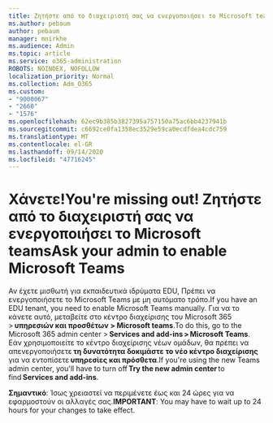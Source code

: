 ```yaml
---
title: Ζητήστε από το διαχειριστή σας να ενεργοποιήσει το Microsoft teams
ms.author: pebaum
author: pebaum
manager: mnirkhe
ms.audience: Admin
ms.topic: article
ms.service: o365-administration
ROBOTS: NOINDEX, NOFOLLOW
localization_priority: Normal
ms.collection: Adm_O365
ms.custom:
- "9000067"
- "2660"
- "1576"
ms.openlocfilehash: 62ec9b385b3827395a757150a75ac6bb4237941b
ms.sourcegitcommit: c6692ce0fa1358ec3529e59ca0ecdfdea4cdc759
ms.translationtype: MT
ms.contentlocale: el-GR
ms.lasthandoff: 09/14/2020
ms.locfileid: "47716245"
---
```

# <a name="youre-missing-out-ask-your-admin-to-enable-microsoft-teams"></a><span data-ttu-id="ee2aa-102">Χάνετε!</span><span class="sxs-lookup"><span data-stu-id="ee2aa-102">You're missing out!</span></span> <span data-ttu-id="ee2aa-103">Ζητήστε από το διαχειριστή σας να ενεργοποιήσει το Microsoft teams</span><span class="sxs-lookup"><span data-stu-id="ee2aa-103">Ask your admin to enable Microsoft Teams</span></span>

<span data-ttu-id="ee2aa-104">Αν έχετε μισθωτή για εκπαιδευτικά ιδρύματα EDU, Πρέπει να ενεργοποιήσετε το Microsoft Teams με μη αυτόματο τρόπο.</span><span class="sxs-lookup"><span data-stu-id="ee2aa-104">If you have an EDU tenant, you need to enable Microsoft Teams manually.</span></span> <span data-ttu-id="ee2aa-105">Για να το κάνετε αυτό, μεταβείτε στο κέντρο διαχείρισης του Microsoft 365 > **υπηρεσιών και προσθέτων > Microsoft teams**.</span><span class="sxs-lookup"><span data-stu-id="ee2aa-105">To do this, go to the Microsoft 365 admin center > **Services and add-ins > Microsoft Teams**.</span></span> <span data-ttu-id="ee2aa-106">Εάν χρησιμοποιείτε το κέντρο διαχείρισης νέων ομάδων, θα πρέπει να απενεργοποιήσετε **τη δυνατότητα δοκιμάστε το νέο κέντρο διαχείρισης**   για να εντοπίσετε **υπηρεσίες και πρόσθετα**.</span><span class="sxs-lookup"><span data-stu-id="ee2aa-106">If you're using the new Teams admin center, you'll have to turn off **Try the new admin center** to find **Services and add-ins**.</span></span> 

<span data-ttu-id="ee2aa-107">**Σημαντικό**: Ίσως χρειαστεί να περιμένετε έως και 24 ώρες για να εφαρμοστούν οι αλλαγές σας.</span><span class="sxs-lookup"><span data-stu-id="ee2aa-107">**IMPORTANT**: You may have to wait up to 24 hours for your changes to take effect.</span></span>